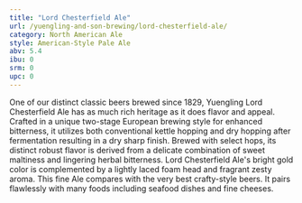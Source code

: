 ```yaml
---
title: "Lord Chesterfield Ale"
url: /yuengling-and-son-brewing/lord-chesterfield-ale/
category: North American Ale
style: American-Style Pale Ale
abv: 5.4
ibu: 0
srm: 0
upc: 0
---
```

One of our distinct classic beers brewed since 1829, Yuengling Lord Chesterfield Ale has as much rich heritage as it does flavor and appeal. Crafted in a unique two-stage European brewing style for enhanced bitterness, it utilizes both conventional kettle hopping and dry hopping after fermentation resulting in a dry sharp finish. Brewed with select hops, its distinct robust flavor is derived from a delicate combination of sweet maltiness and lingering herbal bitterness. Lord Chesterfield Ale's bright gold color is complemented by a lightly laced foam head and fragrant zesty aroma. This fine Ale compares with the very best crafty-style beers. It pairs flawlessly with many foods including seafood dishes and fine cheeses.
